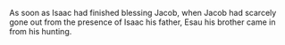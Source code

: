 As soon as Isaac had finished blessing Jacob, when Jacob had scarcely gone out from the presence of Isaac his father, Esau his brother came in from his hunting.
